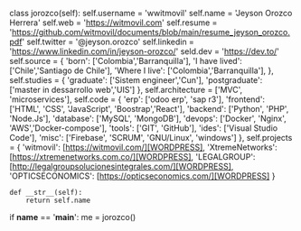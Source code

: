 class jorozco(self):
        self.username = 'wwitmovil'
        self.name = 'Jeyson Orozco Herrera'
        self.web = 'https://witmovil.com'
        self.resume = 'https://github.com/witmovil/documents/blob/main/resume_jeyson_orozco.pdf'
        self.twitter = '@jeyson.orozco'
        self.linkedin = 'https://www.linkedin.com/in/jeyson-orozco/'
        seld.dev = 'https://dev.to/'
        self.source = {
            'born': ['Colombia','Barranquilla'],
            'I have lived': ['Chile','Santiago de Chile'],
            'Where I live': ['Colombia','Barranquilla'],
        },
        self.studies = {
            'graduate': ['Sistem engineer','Cun'],
            'postgraduate': ['master in dessarrollo web','UIS']
        },
        self.architecture = ['MVC', 'microservices'],
        self.code = {
            'erp': ['odoo erp', 'sap r3'],
            'frontend': ['HTML', 'CSS', 'JavaScript', 'Boostrap','React'],
            'backend': ['Python', 'PHP', 'Node.Js'],
            'database': ['MySQL', 'MongoDB'],
            'devops': ['Docker', 'Nginx', 'AWS','Docker-compose'],
            'tools': ['GIT', 'GitHub'],
            'ides': ['Visual Studio Code'],
            'misc': ['Firebase', 'SCRUM', 'GNU/Linux', 'windows']
        },
        self.projects = {
            'witmovil': [https://witmovil.com/][WORDPRESS],
            'XtremeNetworks': [https://xtremenetworks.com.co/][WORDPRESS],
            'LEGALGROUP': [http://legalgroupsolucionesintegrales.com/][WORDPRESS],
            'OPTICSECONOMICS': [https://opticseconomics.com/][WORDPRESS]
        }
        

    def __str__(self):
        return self.name


if __name__ == '__main__':
    me = jorozco()
